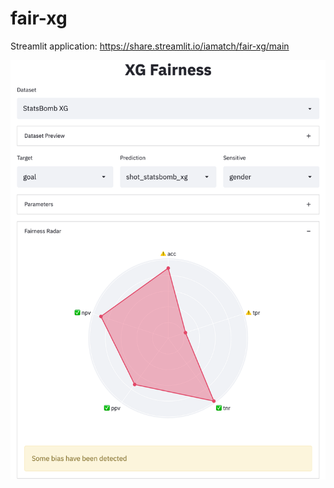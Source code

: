 # fair-xg

Streamlit application: https://share.streamlit.io/iamatch/fair-xg/main

![Alt text](static/streamlit.png "Title")